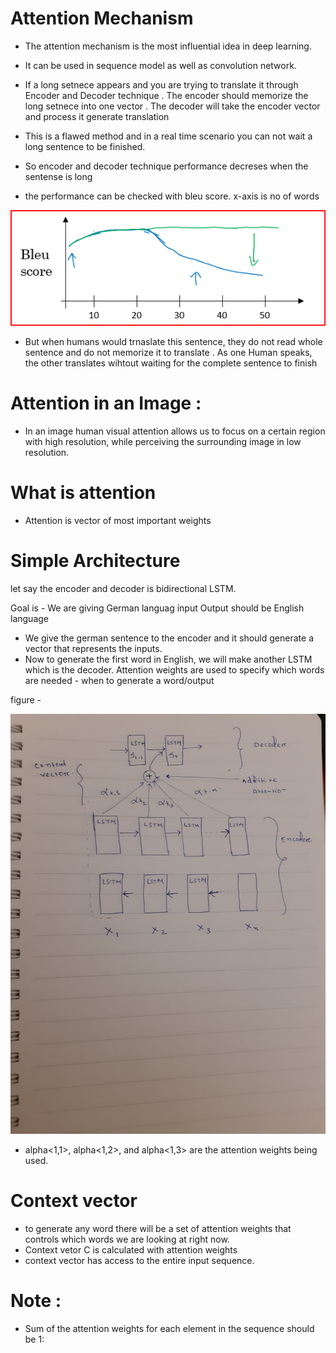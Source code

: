 # Attention Mechanism 
* The attention mechanism is the  most influential idea in deep learning.
* It can be used in sequence model as well as convolution network.

* If a long setnece appears and you are trying to translate it through Encoder and Decoder technique .
The encoder should memorize the long setnece  into one vector . 
The decoder will  take the encoder vector and  process it generate translation
* This is a flawed method and in a real time scenario you can not wait a long sentence to be finished.
* So encoder and decoder technique performance decreses when the sentense is long 
* the performance can be checked with bleu score. x-axis is no of words

![](Bluescore.PNG)

* But when humans would trnaslate this sentence, they do not read whole sentence and do not memorize it to translate .
 As one Human speaks, the other translates wihtout waiting for the complete sentence to finish
# Attention in an Image :
* In an image human visual attention allows us to focus on a certain region with high resolution,
 while perceiving the surrounding image in low resolution.

# What is attention 
* Attention is vector of  most important  weights

# Simple Architecture
let say the encoder and decoder is bidirectional LSTM.

Goal is - We are giving German languag input 
Output should be English language

* We give the german sentence to the encoder and it should generate a vector that represents the inputs.
* Now to generate the first word in English, we will make another LSTM  which is the decoder.
  Attention weights are used to specify which words are needed -  when to generate a word/output

figure - 

![](attention_img.jfif)


* alpha<1,1>, alpha<1,2>, and alpha<1,3> are the attention weights being used.

# Context vector
* to generate any word there will be a set of attention weights that controls which words we are looking at right now.
* Context vetor C is calculated with attention weights
* context vector has access to the entire input sequence.

# Note : 
* Sum of the attention weights for each element in the sequence should be 1:




